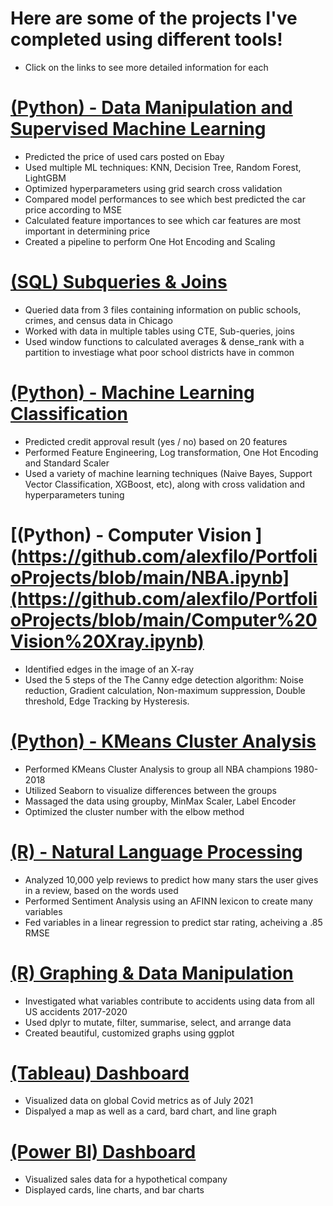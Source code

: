 # Here are some of the projects I've completed using different tools!
* Click on the links to see more detailed information for each

# [(Python) - Data Manipulation and Supervised Machine Learning ](https://github.com/alexfilo/Machine_Learning_Car_Price_Prediction/blob/main/Machine%20Learning%20Car%20Price%20Prediction.ipynb)
* Predicted the price of used cars posted on Ebay
* Used multiple ML techniques: KNN, Decision Tree, Random Forest, LightGBM
* Optimized hyperparameters using grid search cross validation
* Compared model performances to see which best predicted the car price according to MSE
* Calculated feature importances to see which car features are most important in determining price
* Created a pipeline to perform One Hot Encoding and Scaling

# [(SQL) Subqueries & Joins](https://github.com/alexfilo/PortfolioProjects/blob/main/ChicagoSocioeconomic%20Data.sql)
* Queried data from 3 files containing information on public schools, crimes, and census data in Chicago
* Worked with data in multiple tables using CTE, Sub-queries, joins
* Used window functions to calculated averages & dense_rank with a partition to investiage what poor school districts have in common

# [(Python) - Machine Learning Classification ](https://github.com/alexfilo/PortfolioProjects/blob/main/classification-credit-prediction.ipynb)
* Predicted credit approval result (yes / no) based on 20 features
* Performed Feature Engineering, Log transformation, One Hot Encoding and Standard Scaler
* Used a variety of machine learning techniques (Naive Bayes, Support Vector Classification, XGBoost, etc), along with cross validation and hyperparameters tuning

# [(Python) - Computer Vision ](https://github.com/alexfilo/PortfolioProjects/blob/main/NBA.ipynb](https://github.com/alexfilo/PortfolioProjects/blob/main/Computer%20Vision%20Xray.ipynb)
* Identified edges in the image of an X-ray
* Used the 5 steps of the The Canny edge detection algorithm: Noise reduction, Gradient calculation, Non-maximum suppression, Double threshold, Edge Tracking by Hysteresis.

# [(Python) - KMeans Cluster Analysis ](https://github.com/alexfilo/PortfolioProjects/blob/main/NBA.ipynb)
* Performed KMeans Cluster Analysis to group all NBA champions 1980-2018
* Utilized Seaborn to visualize differences between the groups
* Massaged the data using groupby, MinMax Scaler, Label Encoder
* Optimized the cluster number with the elbow method

# [(R) - Natural Language Processing ](https://github.com/alexfilo/PortfolioProjects/blob/main/NaturalLanguageProcessingYelp.rmd)
* Analyzed 10,000 yelp reviews to predict how many stars the user gives in a review, based on the words used
* Performed Sentiment Analysis using an AFINN lexicon to create many variables
* Fed variables in a linear regression to predict star rating, acheiving a .85 RMSE

# [(R) Graphing & Data Manipulation](https://github.com/alexfilo/Accidents/blob/main/accidents.Rmd)
* Investigated what variables contribute to accidents using data from all US accidents 2017-2020
* Used dplyr to mutate, filter, summarise, select, and arrange data
* Created beautiful, customized graphs using ggplot

# [(Tableau) Dashboard](https://github.com/alexfilo/Alex_Filo_Portfolio/blob/main/images/Tableau%20Covid%20Dashboard.png)
* Visualized data on global Covid metrics as of July 2021
* Dispalyed a map as well as a card, bard chart, and line graph

# [(Power BI) Dashboard](https://github.com/alexfilo/Alex_Filo_Portfolio/blob/main/images/Power%20Bi%20dashboard.png)
* Visualized sales data for a hypothetical company
* Displayed cards, line charts, and bar charts


